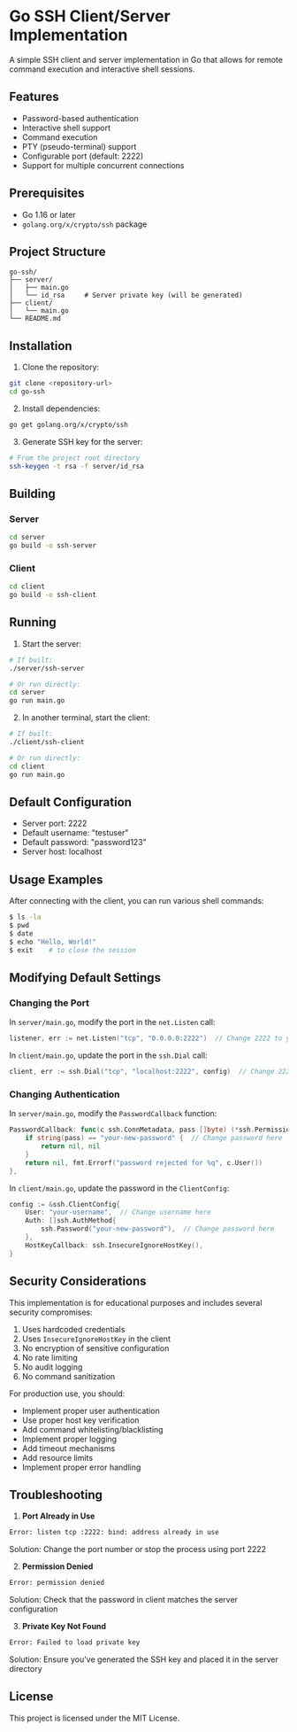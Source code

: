 # Go SSH Client/Server Implementation

A simple SSH client and server implementation in Go that allows for remote command execution and interactive shell sessions.

## Features

- Password-based authentication
- Interactive shell support
- Command execution
- PTY (pseudo-terminal) support
- Configurable port (default: 2222)
- Support for multiple concurrent connections

## Prerequisites

- Go 1.16 or later
- `golang.org/x/crypto/ssh` package

## Project Structure

```
go-ssh/
├── server/
│   ├── main.go
│   └── id_rsa     # Server private key (will be generated)
├── client/
│   └── main.go
└── README.md
```

## Installation

1. Clone the repository:
```bash
git clone <repository-url>
cd go-ssh
```

2. Install dependencies:
```bash
go get golang.org/x/crypto/ssh
```

3. Generate SSH key for the server:
```bash
# From the project root directory
ssh-keygen -t rsa -f server/id_rsa
```

## Building

### Server
```bash
cd server
go build -o ssh-server
```

### Client
```bash
cd client
go build -o ssh-client
```

## Running

1. Start the server:
```bash
# If built:
./server/ssh-server

# Or run directly:
cd server
go run main.go
```

2. In another terminal, start the client:
```bash
# If built:
./client/ssh-client

# Or run directly:
cd client
go run main.go
```

## Default Configuration

- Server port: 2222
- Default username: "testuser"
- Default password: "password123"
- Server host: localhost

## Usage Examples

After connecting with the client, you can run various shell commands:

```bash
$ ls -la
$ pwd
$ date
$ echo "Hello, World!"
$ exit    # to close the session
```

## Modifying Default Settings

### Changing the Port

In `server/main.go`, modify the port in the `net.Listen` call:
```go
listener, err := net.Listen("tcp", "0.0.0.0:2222")  // Change 2222 to your desired port
```

In `client/main.go`, update the port in the `ssh.Dial` call:
```go
client, err := ssh.Dial("tcp", "localhost:2222", config)  // Change 2222 to match server port
```

### Changing Authentication

In `server/main.go`, modify the `PasswordCallback` function:
```go
PasswordCallback: func(c ssh.ConnMetadata, pass []byte) (*ssh.Permissions, error) {
    if string(pass) == "your-new-password" {  // Change password here
        return nil, nil
    }
    return nil, fmt.Errorf("password rejected for %q", c.User())
},
```

In `client/main.go`, update the password in the `ClientConfig`:
```go
config := &ssh.ClientConfig{
    User: "your-username",  // Change username here
    Auth: []ssh.AuthMethod{
        ssh.Password("your-new-password"),  // Change password here
    },
    HostKeyCallback: ssh.InsecureIgnoreHostKey(),
}
```

## Security Considerations

This implementation is for educational purposes and includes several security compromises:

1. Uses hardcoded credentials
2. Uses `InsecureIgnoreHostKey` in the client
3. No encryption of sensitive configuration
4. No rate limiting
5. No audit logging
6. No command sanitization

For production use, you should:

- Implement proper user authentication
- Use proper host key verification
- Add command whitelisting/blacklisting
- Implement proper logging
- Add timeout mechanisms
- Add resource limits
- Implement proper error handling

## Troubleshooting

1. **Port Already in Use**
```bash
Error: listen tcp :2222: bind: address already in use
```
Solution: Change the port number or stop the process using port 2222

2. **Permission Denied**
```bash
Error: permission denied
```
Solution: Check that the password in client matches the server configuration

3. **Private Key Not Found**
```bash
Error: Failed to load private key
```
Solution: Ensure you've generated the SSH key and placed it in the server directory


## License

This project is licensed under the MIT License.